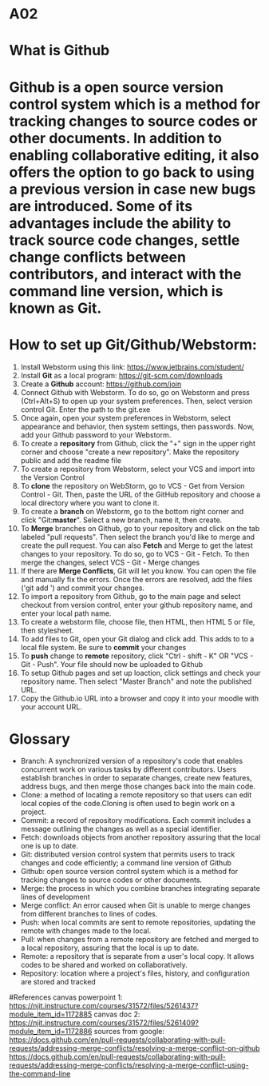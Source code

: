 # A02
# What is Github
# Github is a open source version control system which is a method for tracking changes to source codes or other documents. In addition to enabling collaborative editing, it also offers the option to go back to using a previous version in case new bugs are introduced. Some of its advantages include the ability to track source code changes, settle change **conflicts** between contributors, and interact with the command line version, which is known as Git.
# How to set up Git/Github/Webstorm:
1. Install Webstorm using this link: https://www.jetbrains.com/student/
2. Install **Git** as a local program: https://git-scm.com/downloads
3. Create a **Github** account: https://github.com/join
4. Connect Github with Webstorm. To do so, go on Webstorm and press (Ctrl+Alt+S) to open up your system preferences. Then, select version control Git. Enter the path to the git.exe
5. Once again, open your system preferences in Webstorm, select appearance and behavior, then system settings, then passwords. Now, add your Github password to your Webstorm.
6. To create a **repository** from Github, click the "+" sign in the upper right corner and choose "create a new repository". Make the repository public and add the readme file
8. To create a repository from Webstorm, select your VCS and import into the Version Control
9. To **clone** the repository on WebStorm, go to VCS - Get from Version Control - Git. Then, paste the URL of the GitHub repository and choose a local directory where you want to clone it.
10. To create a **branch** on Webstorm, go to the bottom right corner and click "Git:**master**". Select a new branch, name it, then create.
11. To **Merge** branches on Github, go to your repository and click on the tab labeled "pull requests". Then select the branch you'd like to merge and create the pull request. You can also **Fetch** and Merge to get the latest changes to your repository. To do so, go to VCS - Git - Fetch. To then merge the changes, select VCS - Git - Merge changes
12. If there are **Merge Conflicts**, Git will let you know. You can open the file and manually fix the errors. Once the errors are resolved, add the files ('git add <filename>') and commit your changes.  
13. To import a repository from Github, go to the main page and select checkout from version control, enter your github repository name, and enter your local path name.
14. To create a webstorm file, choose file, then HTML, then HTML 5 or file, then stylesheet.
15. To add files to Git, open your Git dialog and click add. This adds to to a local file system. Be sure to **commit** your changes
16. To **push** change to **remote** repository, click "Ctrl - shift - K" OR "VCS - Git - Push". Your file should now be uploaded to Github
17. To setup Github pages and set up loaction, click settings and check your repository name. Then select "Master Branch" and note the published URL.
18. Copy the Github.io URL into a browser and copy it into your moodle with your account URL.
   
# Glossary
- Branch: A synchronized version of a repository's code that enables concurrent work on various tasks by different contributors. Users establish branches in order to separate changes, create new features, address bugs, and then merge those changes back into the main code.
- Clone: a method of locating a remote repository so that users can edit local copies of the code.Cloning is often used to begin work on a project.
- Commit: a record of repository modifications. Each commit includes a message outlining the changes as well as a special identifier.
- Fetch: downloads objects from another repository assuring that the local one is up to date.
- Git: distributed version control system that permits users to track changes and code efficiently; a command line version of Github
- Github: open source version control system which is a method for tracking changes to source codes or other documents.
- Merge: the process in which you combine branches integrating separate lines of development
- Merge conflict: An error caused when Git is unable to merge changes from different branches to lines of codes.
- Push: when local commits are sent to remote repositories, updating the remote with changes made to the local.
- Pull: when changes from a remote repository are fetched and merged to a local repository, assuring that the local is up to date.
- Remote: a repository that is separate from a user's local copy. It allows codes to be shared and worked on collaboratively.
- Repository: location where a project's files, history, and configuration are stored and tracked

#References
canvas powerpoint 1: https://njit.instructure.com/courses/31572/files/5261437?module_item_id=1172885
canvas doc 2: https://njit.instructure.com/courses/31572/files/5261409?module_item_id=1172886
sources from google:
https://docs.github.com/en/pull-requests/collaborating-with-pull-requests/addressing-merge-conflicts/resolving-a-merge-conflict-on-github
https://docs.github.com/en/pull-requests/collaborating-with-pull-requests/addressing-merge-conflicts/resolving-a-merge-conflict-using-the-command-line
